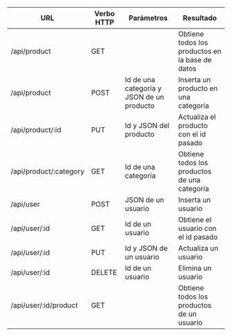| URL                       | Verbo HTTP| Parámetros                                    | Resultado |
| -------------             | --------- | -----                                         | --------------- |
| /api/product              | GET       |                                               | Obtiene todos los productos en la base de datos |
| /api/product              | POST      | Id de una categoría y JSON de un producto     | Inserta un producto en una categoría |
| /api/product/:id          | PUT       | Id y JSON del producto                        | Actualiza el producto con el id pasado |
| /api/product/:category    | GET       | Id de una categoría                           | Obtiene todos los productos de una categoría |
| /api/user                 | POST      | JSON de un usuario                            | Inserta un usuario |
| /api/user/:id             | GET       | Id de un usuario                              | Obtiene el usuario con el id pasado
| /api/user/:id             | PUT       | Id y JSON de un usuario                       | Actualiza un usuario |
| /api/user/:id             | DELETE    | Id de un usuario                              | Elimina un usuario |
| /api/user/:id/product     | GET       |                                               | Obtiene todos los productos de un usuario |